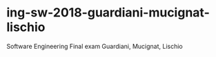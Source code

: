 # ing-sw-2018-guardiani-mucignat-lischio
Software Engineering Final exam Guardiani, Mucignat, Lischio
